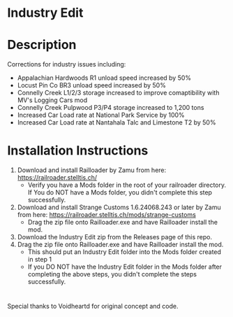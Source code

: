 # Industry Edit

# Description
Corrections for industry issues including:
- Appalachian Hardwoods R1 unload speed increased by 50%
- Locust Pin Co BR3 unload speed increased by 50%
- Connelly Creek L1/2/3 storage increased to improve comaptibility with MV's Logging Cars mod
- Connelly Creek Pulpwood P3/P4 storage increased to 1,200 tons
- Increased Car Load rate at National Park Service by 100%
- Increased Car Load rate at Nantahala Talc and Limestone T2 by 50%

# Installation Instructions
1. Download and install Railloader by Zamu from here: https://railroader.stelltis.ch/
    * Verify you have a Mods folder in the root of your railroader directory. If You do NOT have a Mods folder, you didn't complete this step successfully.
2. Download and install Strange Customs 1.6.24068.243 or later by Zamu from here: https://railroader.stelltis.ch/mods/strange-customs
   * Drag the zip file onto Railloader.exe and have Railloader install the mod.
3. Download the Industry Edit zip from the Releases page of this repo.
4. Drag the zip file onto Railloader.exe and have Railloader install the mod.
   * This should put an Industry Edit folder into the Mods folder created in step 1
   * If you DO NOT have the Industry Edit folder in the Mods folder after completing the above steps, you didn't complete the steps successfully.
#
Special thanks to Voidheartd for original concept and code.

